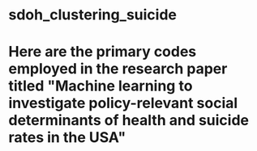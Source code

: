 # sdoh_clustering_suicide
# Here are the primary codes employed in the research paper titled "Machine learning to investigate policy-relevant social determinants of health and suicide rates in the USA"

